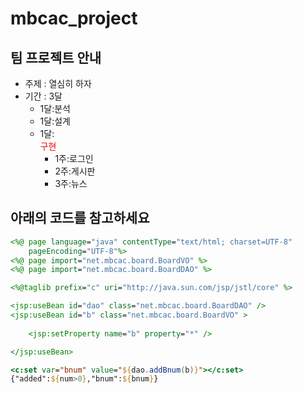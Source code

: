 # mbcac_project
## 팀 프로젝트 안내

* 주제 : 열심히 하자
* 기간 : 3달
  + 1달:분석
  + 1달:설계
  + 1달:<div style="color:red;">구현</div>
    - 1주:로그인
    - 2주:게시판
    - 3주:뉴스

## 아래의 코드를 참고하세요
```jsp
<%@ page language="java" contentType="text/html; charset=UTF-8"
    pageEncoding="UTF-8"%>
<%@ page import="net.mbcac.board.BoardVO" %>
<%@ page import="net.mbcac.board.BoardDAO" %>

<%@taglib prefix="c" uri="http://java.sun.com/jsp/jstl/core" %>

<jsp:useBean id="dao" class="net.mbcac.board.BoardDAO" />
<jsp:useBean id="b" class="net.mbcac.board.BoardVO" >
	
	<jsp:setProperty name="b" property="*" />

</jsp:useBean>

<c:set var="bnum" value="${dao.addBnum(b)}"></c:set>
{"added":${num>0},"bnum":${bnum}}
```
